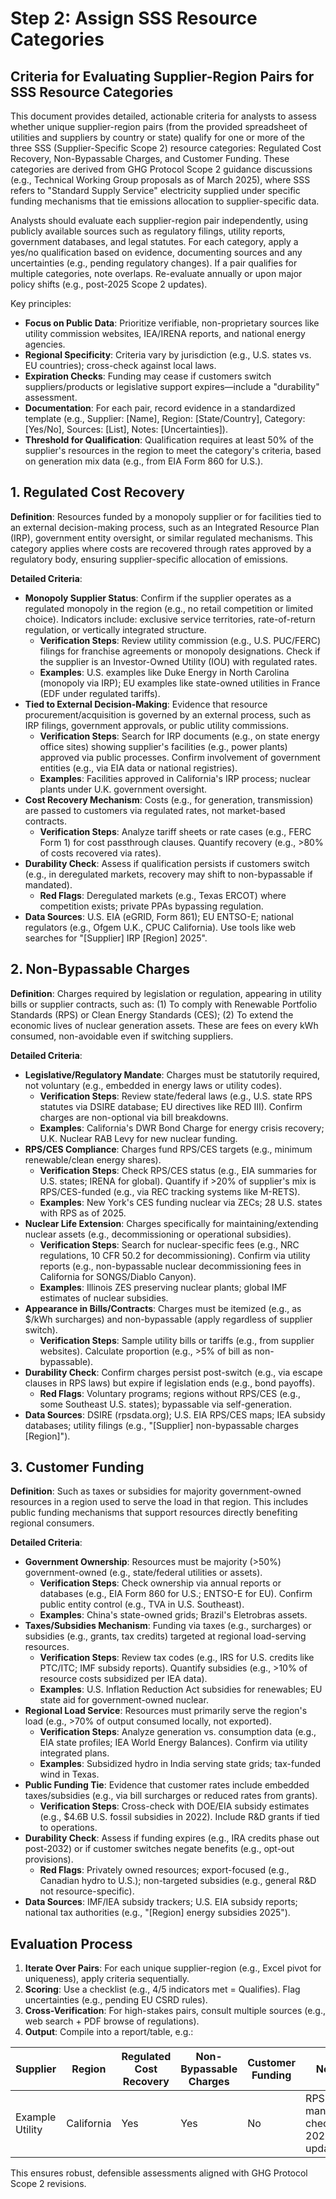 # Step 2: Assign SSS Resource Categories

## Criteria for Evaluating Supplier-Region Pairs for SSS Resource Categories

This document provides detailed, actionable criteria for analysts to assess whether unique supplier-region pairs (from the provided spreadsheet of utilities and suppliers by country or state) qualify for one or more of the three SSS (Supplier-Specific Scope 2) resource categories: Regulated Cost Recovery, Non-Bypassable Charges, and Customer Funding. These categories are derived from GHG Protocol Scope 2 guidance discussions (e.g., Technical Working Group proposals as of March 2025), where SSS refers to "Standard Supply Service" electricity supplied under specific funding mechanisms that tie emissions allocation to supplier-specific data.

Analysts should evaluate each supplier-region pair independently, using publicly available sources such as regulatory filings, utility reports, government databases, and legal statutes. For each category, apply a yes/no qualification based on evidence, documenting sources and any uncertainties (e.g., pending regulatory changes). If a pair qualifies for multiple categories, note overlaps. Re-evaluate annually or upon major policy shifts (e.g., post-2025 Scope 2 updates).

Key principles:

* **Focus on Public Data**: Prioritize verifiable, non-proprietary sources like utility commission websites, IEA/IRENA reports, and national energy agencies.
* **Regional Specificity**: Criteria vary by jurisdiction (e.g., U.S. states vs. EU countries); cross-check against local laws.
* **Expiration Checks**: Funding may cease if customers switch suppliers/products or legislative support expires—include a "durability" assessment.
* **Documentation**: For each pair, record evidence in a standardized template (e.g., Supplier: \[Name], Region: \[State/Country], Category: \[Yes/No], Sources: \[List], Notes: \[Uncertainties]).
* **Threshold for Qualification**: Qualification requires at least 50% of the supplier's resources in the region to meet the category's criteria, based on generation mix data (e.g., from EIA Form 860 for U.S.).

## 1. Regulated Cost Recovery

**Definition**: Resources funded by a monopoly supplier or for facilities tied to an external decision-making process, such as an Integrated Resource Plan (IRP), government entity oversight, or similar regulated mechanisms. This category applies where costs are recovered through rates approved by a regulatory body, ensuring supplier-specific allocation of emissions.

**Detailed Criteria**:

* **Monopoly Supplier Status**: Confirm if the supplier operates as a regulated monopoly in the region (e.g., no retail competition or limited choice). Indicators include: exclusive service territories, rate-of-return regulation, or vertically integrated structure.
  * **Verification Steps**: Review utility commission (e.g., U.S. PUC/FERC) filings for franchise agreements or monopoly designations. Check if the supplier is an Investor-Owned Utility (IOU) with regulated rates.
  * **Examples**: U.S. examples like Duke Energy in North Carolina (monopoly via IRP); EU examples like state-owned utilities in France (EDF under regulated tariffs).
* **Tied to External Decision-Making**: Evidence that resource procurement/acquisition is governed by an external process, such as IRP filings, government approvals, or public utility commissions.
  * **Verification Steps**: Search for IRP documents (e.g., on state energy office sites) showing supplier's facilities (e.g., power plants) approved via public processes. Confirm involvement of government entities (e.g., via EIA data or national registries).
  * **Examples**: Facilities approved in California's IRP process; nuclear plants under U.K. government oversight.
* **Cost Recovery Mechanism**: Costs (e.g., for generation, transmission) are passed to customers via regulated rates, not market-based contracts.
  * **Verification Steps**: Analyze tariff sheets or rate cases (e.g., FERC Form 1) for cost passthrough clauses. Quantify recovery (e.g., >80% of costs recovered via rates).
* **Durability Check**: Assess if qualification persists if customers switch (e.g., in deregulated markets, recovery may shift to non-bypassable if mandated).
  * **Red Flags**: Deregulated markets (e.g., Texas ERCOT) where competition exists; private PPAs bypassing regulation.
* **Data Sources**: U.S. EIA (eGRID, Form 861); EU ENTSO-E; national regulators (e.g., Ofgem U.K., CPUC California). Use tools like web searches for "\[Supplier] IRP \[Region] 2025".

## 2. Non-Bypassable Charges

**Definition**: Charges required by legislation or regulation, appearing in utility bills or supplier contracts, such as: (1) To comply with Renewable Portfolio Standards (RPS) or Clean Energy Standards (CES); (2) To extend the economic lives of nuclear generation assets. These are fees on every kWh consumed, non-avoidable even if switching suppliers.

**Detailed Criteria**:

* **Legislative/Regulatory Mandate**: Charges must be statutorily required, not voluntary (e.g., embedded in energy laws or utility codes).
  * **Verification Steps**: Review state/federal laws (e.g., U.S. state RPS statutes via DSIRE database; EU directives like RED III). Confirm charges are non-optional via bill breakdowns.
  * **Examples**: California's DWR Bond Charge for energy crisis recovery; U.K. Nuclear RAB Levy for new nuclear funding.
* **RPS/CES Compliance**: Charges fund RPS/CES targets (e.g., minimum renewable/clean energy shares).
  * **Verification Steps**: Check RPS/CES status (e.g., EIA summaries for U.S. states; IRENA for global). Quantify if >20% of supplier's mix is RPS/CES-funded (e.g., via REC tracking systems like M-RETS).
  * **Examples**: New York's CES funding nuclear via ZECs; 28 U.S. states with RPS as of 2025.
* **Nuclear Life Extension**: Charges specifically for maintaining/extending nuclear assets (e.g., decommissioning or operational subsidies).
  * **Verification Steps**: Search for nuclear-specific fees (e.g., NRC regulations, 10 CFR 50.2 for decommissioning). Confirm via utility reports (e.g., non-bypassable nuclear decommissioning fees in California for SONGS/Diablo Canyon).
  * **Examples**: Illinois ZES preserving nuclear plants; global IMF estimates of nuclear subsidies.
* **Appearance in Bills/Contracts**: Charges must be itemized (e.g., as $/kWh surcharges) and non-bypassable (apply regardless of supplier switch).
  * **Verification Steps**: Sample utility bills or tariffs (e.g., from supplier websites). Calculate proportion (e.g., >5% of bill as non-bypassable).
* **Durability Check**: Confirm charges persist post-switch (e.g., via escape clauses in RPS laws) but expire if legislation ends (e.g., bond payoffs).
  * **Red Flags**: Voluntary programs; regions without RPS/CES (e.g., some Southeast U.S. states); bypassable via self-generation.
* **Data Sources**: DSIRE (rpsdata.org); U.S. EIA RPS/CES maps; IEA subsidy databases; utility filings (e.g., "\[Supplier] non-bypassable charges \[Region]").

## 3. Customer Funding

**Definition**: Such as taxes or subsidies for majority government-owned resources in a region used to serve the load in that region. This includes public funding mechanisms that support resources directly benefiting regional consumers.

**Detailed Criteria**:

* **Government Ownership**: Resources must be majority (>50%) government-owned (e.g., state/federal utilities or assets).
  * **Verification Steps**: Check ownership via annual reports or databases (e.g., EIA Form 860 for U.S.; ENTSO-E for EU). Confirm public entity control (e.g., TVA in U.S. Southeast).
  * **Examples**: China's state-owned grids; Brazil's Eletrobras assets.
* **Taxes/Subsidies Mechanism**: Funding via taxes (e.g., surcharges) or subsidies (e.g., grants, tax credits) targeted at regional load-serving resources.
  * **Verification Steps**: Review tax codes (e.g., IRS for U.S. credits like PTC/ITC; IMF subsidy reports). Quantify subsidies (e.g., >10% of resource costs subsidized per IEA data).
  * **Examples**: U.S. Inflation Reduction Act subsidies for renewables; EU state aid for government-owned nuclear.
* **Regional Load Service**: Resources must primarily serve the region's load (e.g., >70% of output consumed locally, not exported).
  * **Verification Steps**: Analyze generation vs. consumption data (e.g., EIA state profiles; IEA World Energy Balances). Confirm via utility integrated plans.
  * **Examples**: Subsidized hydro in India serving state grids; tax-funded wind in Texas.
* **Public Funding Tie**: Evidence that customer rates include embedded taxes/subsidies (e.g., via bill surcharges or reduced rates from grants).
  * **Verification Steps**: Cross-check with DOE/EIA subsidy estimates (e.g., $4.6B U.S. fossil subsidies in 2022). Include R\&D grants if tied to operations.
* **Durability Check**: Assess if funding expires (e.g., IRA credits phase out post-2032) or if customer switches negate benefits (e.g., opt-out provisions).
  * **Red Flags**: Privately owned resources; export-focused (e.g., Canadian hydro to U.S.); non-targeted subsidies (e.g., general R\&D not resource-specific).
* **Data Sources**: IMF/IEA subsidy trackers; U.S. EIA subsidy reports; national tax authorities (e.g., "\[Region] energy subsidies 2025").

## Evaluation Process

1. **Iterate Over Pairs**: For each unique supplier-region (e.g., Excel pivot for uniqueness), apply criteria sequentially.
2. **Scoring**: Use a checklist (e.g., 4/5 indicators met = Qualifies). Flag uncertainties (e.g., pending EU CSRD rules).
3. **Cross-Verification**: For high-stakes pairs, consult multiple sources (e.g., web search + PDF browse of regulations).
4. **Output**: Compile into a report/table, e.g.:

| Supplier        | Region     | Regulated Cost Recovery | Non-Bypassable Charges | Customer Funding | Notes                            |
| --------------- | ---------- | ----------------------- | ---------------------- | ---------------- | -------------------------------- |
| Example Utility | California | Yes                     | Yes                    | No               | RPS-mandated; check 2026 updates |

This ensures robust, defensible assessments aligned with GHG Protocol Scope 2 revisions.

